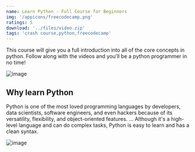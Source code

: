 ```yaml
---
name: Learn Python - Full Course for Beginners
img: '/appicons/freecodecamp.png'
ratings: 5
download: '../files/video.zip'
tags: 'crash course,python,freecodecamp'
---
```


This course will give you a full introduction into all of the core concepts in python. Follow along with the videos and you'll be a python programmer in no time!

<img src="../../screenshots/Pythoncourse/pythoncoursess1.png" alt="image" >

## Why learn Python

Python is one of the most loved programming languages by developers, data scientists, software engineers, and even hackers because of its versatility, flexibility, and object-oriented features. ... Although it's a high-level language and can do complex tasks, Python is easy to learn and has a clean syntax.

<img src="../../screenshots/Pythoncourse/pythoncoursess2.png" alt="image" >
